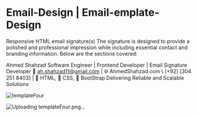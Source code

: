 # Email-Design | Email-emplate-Design
Responsive HTML email signature(s) 
The signature is designed to provide a polished and professional impression while including essential contact and branding information. Below are the sections covered:

Ahmed Shahzad
Software Engineer | Frontend Developer | Email Signature Developer 
📧 ah.shahzad11@gmail.com | 🌐 AhmedShahzad.com
📞 (+92) [304 251 8403] | 💼 HTML, 💼 CSS, 💼 BootStrap
Delivering Reliable and Scalable Solutions


![templateFour](https://github.com/user-attachments/assets/1616478f-1d00-4fad-af08-85b402fd63b8)



![Uploading templateFour.png…]()
